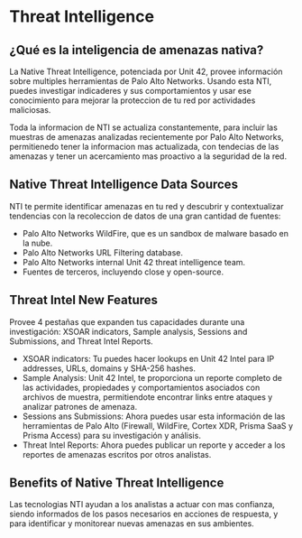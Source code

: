 # Threat Intelligence

## ¿Qué es  la inteligencia de amenazas nativa?

La Native Threat Intelligence, potenciada por Unit 42, provee información sobre multiples herramientas de Palo Alto Networks. Usando esta NTI, puedes investigar indicaderes y sus comportamientos y usar ese conocimiento para mejorar la proteccion de tu red por actividades maliciosas. 

Toda la informacion de NTI se actualiza constantemente, para incluir las muestras de amenazas analizadas recientemente por Palo Alto Networks, permitienedo tener la informacion mas actualizada, con tendecias de las amenazas y tener un acercamiento mas proactivo a la seguridad de la red. 

## Native Threat Intelligence Data Sources

NTI te permite identificar amenazas en tu red y descubrir y contextualizar tendencias con la recoleccion de datos de una gran cantidad de fuentes: 

* Palo Alto Networks WildFire, que es un sandbox de malware basado en la nube.
* Palo Alto Networks URL Filtering database.
* Palo Alto Networks internal Unit 42 threat intelligence team.
* Fuentes de terceros, incluyendo close y open-source.

## Threat Intel New Features

Provee 4 pestañas que expanden tus capacidades durante una investigación: XSOAR indicators, Sample analysis, Sessions and Submissions, and Threat Intel Reports. 

* XSOAR indicators: Tu puedes hacer lookups en Unit 42 Intel para IP addresses, URLs, domains y SHA-256 hashes.
* Sample Analysis: Unit 42 Intel, te proporciona un reporte completo de las actividades, propiedades y comportamientos asociados con archivos de muestra, permitiendote encontrar links entre ataques y analizar patrones de amenaza.
* Sessions ans Submissions: Ahora puedes usar esta información de las herramientas de Palo Alto (Firewall, WildFire, Cortex XDR, Prisma SaaS y Prisma Access) para su investigación y análisis.
* Threat Intel Reports: Ahora puedes publicar un reporte y acceder a los reportes de amenazas escritos por otros analistas.

## Benefits of Native Threat Intelligence

Las tecnologias NTI ayudan a los analistas a actuar con mas confianza, siendo informados de los pasos necesarios en acciones de respuesta, y para identificar y monitorear nuevas amenazas en sus ambientes. 


